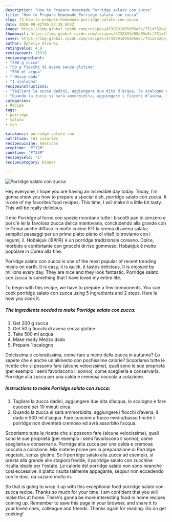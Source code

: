 ```yaml
---
description: "How to Prepare Homemade Porridge salato con zucca"
title: "How to Prepare Homemade Porridge salato con zucca"
slug: 72-how-to-prepare-homemade-porridge-salato-con-zucca
date: 2020-08-02T05:57:20.844Z
image: https://img-global.cpcdn.com/recipes/4732691d95d05e8c/751x532cq70/porridge-salato-con-zucca-recipe-main-photo.jpg
thumbnail: https://img-global.cpcdn.com/recipes/4732691d95d05e8c/751x532cq70/porridge-salato-con-zucca-recipe-main-photo.jpg
cover: https://img-global.cpcdn.com/recipes/4732691d95d05e8c/751x532cq70/porridge-salato-con-zucca-recipe-main-photo.jpg
author: Ophelia Alvarez
ratingvalue: 4.9
reviewcount: 15316
recipeingredient:
- "200 g zucca"
- "50 g fiocchi di avena senza glutine"
- "500 ml acqua"
- " Mezzo dado"
- "1 scalogno"
recipeinstructions:
- "Tagliare la zucca dadini, aggiungere due dita d’acqua, lo scalogno e fare cuocere per 10 minuti circa."
- "Quando la zucca si sarà ammorbidita, aggiungere i fiocchi d’avena, il dado e 500 ml d’acqua. Fare cuocere a fuoco medio/basso finché il porridge non diventerà cremoso ed avrà assorbito l’acqua."
categories:
- Recipe
tags:
- porridge
- salato
- con

katakunci: porridge salato con 
nutrition: 101 calories
recipecuisine: American
preptime: "PT12M"
cooktime: "PT33M"
recipeyield: "1"
recipecategory: Dinner

---
```



![Porridge salato con zucca](https://img-global.cpcdn.com/recipes/4732691d95d05e8c/751x532cq70/porridge-salato-con-zucca-recipe-main-photo.jpg)

Hey everyone, I hope you are having an incredible day today. Today, I'm gonna show you how to prepare a special dish, porridge salato con zucca. It is one of my favorites food recipes. This time, I will make it a little bit tasty. This will be really delicious.

Il mio Porridge al forno con spezie ricordano tutte i biscotti pan di zenzero e poi c&#39;è lei la favolosa zucca delica mantovana, concludendo alla grande con le Ormai anche diffuso in molte cucine FIT la crema di avena salata; semplici passaggi per un primo piatto pieno di vita!! lo troviamo con i legumi, il. Hobakjuk (호박죽) è un porridge tradizionale coreano. Dolce, morbido e confortante con gnocchi di riso gommoso. Hobakjuk è molto popolare in Corea alla fine.

Porridge salato con zucca is one of the most popular of recent trending meals on earth. It is easy, it is quick, it tastes delicious. It is enjoyed by millions every day. They are nice and they look fantastic. Porridge salato con zucca is something that I have loved my entire life.


To begin with this recipe, we have to prepare a few components. You can cook porridge salato con zucca using 5 ingredients and 2 steps. Here is how you cook it.

<!--inarticleads1-->

##### The ingredients needed to make Porridge salato con zucca:

1. Get 200 g zucca
1. Get 50 g fiocchi di avena senza glutine
1. Take 500 ml acqua
1. Make ready  Mezzo dado
1. Prepare 1 scalogno


Dolcissima e coloratissima, come fare a meno della zucca in autunno? Lo sapete che è anche un alimento con pochissime calorie? Scopriamo tutte le ricette che si possono fare (alcune velocissime), quali sono le sue proprietà (per esempio i semi favoriscono il sonno), come sceglierla e conservarla. Porridge alla zucca per una calda e cremosa coccola a colazione. 

<!--inarticleads2-->

##### Instructions to make Porridge salato con zucca:

1. Tagliare la zucca dadini, aggiungere due dita d’acqua, lo scalogno e fare cuocere per 10 minuti circa.
1. Quando la zucca si sarà ammorbidita, aggiungere i fiocchi d’avena, il dado e 500 ml d’acqua. Fare cuocere a fuoco medio/basso finché il porridge non diventerà cremoso ed avrà assorbito l’acqua.


Scopriamo tutte le ricette che si possono fare (alcune velocissime), quali sono le sue proprietà (per esempio i semi favoriscono il sonno), come sceglierla e conservarla. Porridge alla zucca per una calda e cremosa coccola a colazione. Mix materie prime per la preparazione di Porridge vegetale, senza glutine. Se il porridge salato alla zucca ad esempio, si presta alla grande alle stagioni fredde, il porridge salato con zucchine risulta ideale per l&#39;estate. Le calorie del porridge salato non sono neanche così eccessive: il piatto risulta talmente appagante, seppur non eccedendo con le dosi, da saziare molto in. 

So that is going to wrap it up with this exceptional food porridge salato con zucca recipe. Thanks so much for your time. I am confident that you will make this at home. There's gonna be more interesting food in home recipes coming up. Remember to save this page in your browser, and share it to your loved ones, colleague and friends. Thanks again for reading. Go on get cooking!
